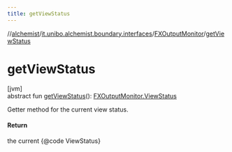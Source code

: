 ```yaml
---
title: getViewStatus
---
```

//[alchemist](../../../index.html)/[it.unibo.alchemist.boundary.interfaces](../index.html)/[FXOutputMonitor](index.html)/[getViewStatus](get-view-status.html)



# getViewStatus



[jvm]\
abstract fun [getViewStatus](get-view-status.html)(): [FXOutputMonitor.ViewStatus](-view-status/index.html)



Getter method for the current view status.



#### Return



the current {@code ViewStatus}




